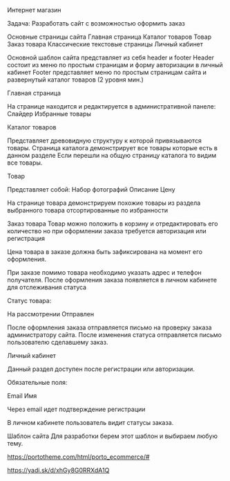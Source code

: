  Интернет магазин

Задача: Разработать сайт с возможностью оформить заказ

Основные страницы сайта
Главная страница
Каталог товаров
Товар
Заказ товара
Классические текстовые страницы
Личный кабинет

Основной шаблон сайта представляет из себя header и footer
Header состоит из меню по простым страницам и форму авторизации в личный кабинет
Footer представляет меню по простым страницам сайта и развернутый каталог товаров (2 уровня мин.)

Главная страница

На странице находится и редактируется в административной панеле:
Слайдер
Избранные товары

Каталог товаров

Представляет древовидную структуру к которой привязываются товары.
Страница каталога демонстрирует все товары которые есть в данном разделе
Если перешли на общую страницу каталога то видим все товары.

Товар

Представляет собой: 
Набор фотографий
Описание
Цену

На странице товара демонстрируем похожие товары из раздела выбранного товара отсортированные по избранности

Заказ товара
Товар можно положить в корзину и отредактировать его количество но при оформлении заказа требуется авторизация или регистрация

Цена товара в заказе должна быть зафиксирована на момент его оформления.

При заказе помимо товара необходимо указать адрес и телефон получателя.
После оформления заказа появляется в личном кабинете для отслеживания статуса

Статус товара:

На рассмотрении
Отправлен

После оформления заказа отправляется письмо на проверку заказа администратору сайта.
После изменения статуса отправляется письмо пользователю сделавшему заказ.

Личный кабинет

Данный раздел доступен после регистрации или авторизации.

Обязательные поля:

Email
Имя

Через email идет подтверждение регистрации

В личном кабинете пользователь видит статусы заказа.

Шаблон сайта
Для разработки берем этот шаблон и выбираем любую тему.

https://portotheme.com/html/porto_ecommerce/#

https://yadi.sk/d/xhGy8G0RRXdA1Q


